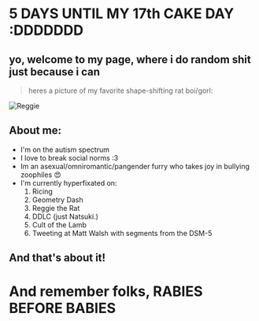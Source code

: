 # 5 DAYS UNTIL MY 17th CAKE DAY :DDDDDDD

## yo,  welcome to my page, where i do random shit just because i can
> heres a picture of my favorite shape-shifting rat boi/gorl:

![Reggie](https://media.tenor.com/bU21Wl_xfU8AAAAC/tf2gplus-gplus.gif)

## About me:
- I'm on the autism spectrum
- I love to break social norms :3
- Im an asexual/omniromantic/pangender furry who takes joy in bullying zoophiles 😍
- I'm currently hyperfixated on:
  1) Ricing
  2) Geometry Dash
  3) Reggie the Rat 
  4) DDLC (just Natsuki.)
  5) Cult of the Lamb
  6) Tweeting at Matt Walsh with segments from the DSM-5

## And that's about it!

# And remember folks, RABIES BEFORE BABIES
